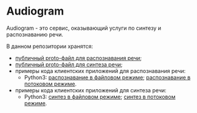 # Audiogram

Audiogram - это сервис, оказывающий услуги по синтезу и распознаванию речи.

В данном репозитории хранятся:

* [публичный proto-файл для распознавания речи](https://github.com/mts-ai/audiogram/blob/main/asr/v1/stt.proto);
* [публичный proto-файл для синтеза речи](https://github.com/mts-ai/audiogram/blob/main/tts/v1/tts.proto);
* примеры кода клиентских приложений для распознавания речи:
     * Python3: [распознавание в файловом режиме](https://github.com/mts-ai/audiogram/blob/main/asr/v1/python3/recognize_file.py); [распознавание в потоковом режиме](https://github.com/mts-ai/audiogram/blob/main/asr/v1/python3/recognize_stream.py).
* примеры кода клиентских приложений для синтеза речи:
     * Python3: [синтез в файловом режиме](https://github.com/mts-ai/audiogram/blob/main/tts/v1/python3/synthesize_file.py); [синтез в потоковом режиме](https://github.com/mts-ai/audiogram/blob/main/tts/v1/python3/synthesize_stream.py).